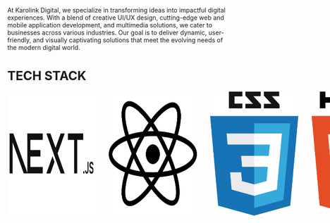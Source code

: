 <p>At Karolink Digital, we specialize in transforming ideas into impactful digital
experiences. With a blend of creative UI/UX design, cutting-edge web and mobile
application development, and multimedia solutions, we cater to businesses
across various industries. Our goal is to deliver dynamic, user-friendly, and
visually captivating solutions that meet the evolving needs of the modern digital
world.</p>

<h1>TECH STACK</h1>
<div style="display: flex; gap: 30px;">
  <img src="next-js.png" style="width: 200px; background-color: white;" />
  <img src="react.png" style="width: 200px; background-color: white;" />
  <img src="css.png" style="width: 200px; background-color: transparent;" />
  <img src="html-logo.png" style="width: 200px; background-color: transparent;" />
  <img src="tailwind-css.png" style="width: 200px; background-color: white;" />
  <img src="nodeMongo-1.png" style="width: 200px; background-color: white;" />
</div>

